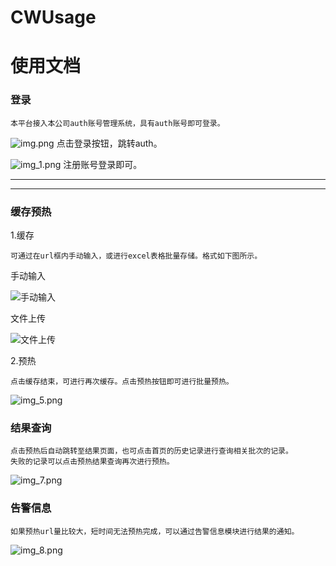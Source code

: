 # CWUsage

# 使用文档

### 登录 
   
    本平台接入本公司auth账号管理系统，具有auth账号即可登录。

![img.png](image/img.png) 点击登录按钮，跳转auth。

![img_1.png](image/img_1.png) 注册账号登录即可。

----
----

###  缓存预热

1.缓存

    可通过在url框内手动输入，或进行excel表格批量存储。格式如下图所示。

手动输入

![手动输入](image/img_3.png) 

文件上传

![文件上传](image/img_4.png) 


2.预热

    点击缓存结束，可进行再次缓存。点击预热按钮即可进行批量预热。

![img_5.png](image/img_5.png)


### 结果查询

    点击预热后自动跳转至结果页面，也可点击首页的历史记录进行查询相关批次的记录。
    失败的记录可以点击预热结果查询再次进行预热。

![img_7.png](image/img_7.png)


### 告警信息

    如果预热url量比较大，短时间无法预热完成，可以通过告警信息模块进行结果的通知。


![img_8.png](image/img_8.png)
    
